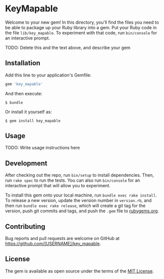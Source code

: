 # KeyMapable

Welcome to your new gem! In this directory, you'll find the files you need to be able to package up your Ruby library into a gem. Put your Ruby code in the file `lib/key_mapable`. To experiment with that code, run `bin/console` for an interactive prompt.

TODO: Delete this and the text above, and describe your gem

## Installation

Add this line to your application's Gemfile:

```ruby
gem 'key_mapable'
```

And then execute:

    $ bundle

Or install it yourself as:

    $ gem install key_mapable

## Usage

TODO: Write usage instructions here

## Development

After checking out the repo, run `bin/setup` to install dependencies. Then, run `rake spec` to run the tests. You can also run `bin/console` for an interactive prompt that will allow you to experiment.

To install this gem onto your local machine, run `bundle exec rake install`. To release a new version, update the version number in `version.rb`, and then run `bundle exec rake release`, which will create a git tag for the version, push git commits and tags, and push the `.gem` file to [rubygems.org](https://rubygems.org).

## Contributing

Bug reports and pull requests are welcome on GitHub at https://github.com/[USERNAME]/key_mapable.

## License

The gem is available as open source under the terms of the [MIT License](https://opensource.org/licenses/MIT).
